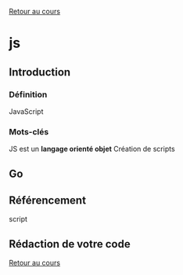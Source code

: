 [Retour au cours](../cours.md)

# js

## Introduction

### Définition

JavaScript

### Mots-clés

JS est un __langage orienté objet__
Création de scripts

## Go

## Référencement

script

## Rédaction de votre code


[Retour au cours](../cours.md)
